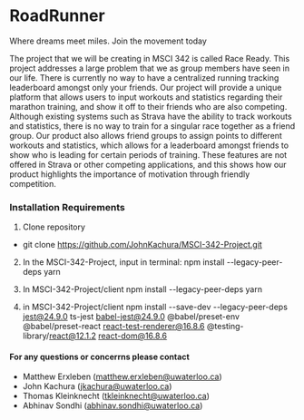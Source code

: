 # RoadRunner
Where dreams meet miles.
Join the movement today

The project that we will be creating in MSCI 342 is called Race Ready. This project addresses a large problem that we as group members have seen in our life. There is currently no way to have a centralized running tracking leaderboard amongst only your friends. Our project will provide a unique platform that allows users to input workouts and statistics regarding their marathon training, and show it off to their friends who are also competing. Although existing systems such as Strava have the ability to track workouts and statistics, there is no way to train for a singular race together as a friend group. Our product also allows friend groups to assign points to different workouts and statistics, which allows for a leaderboard amongst friends to show who is leading for certain periods of training. These features are not offered in Strava or other competing applications, and this shows how our product highlights the importance of motivation through friendly competition.

### Installation Requirements
1. Clone repository
  - git clone https://github.com/JohnKachura/MSCI-342-Project.git

2. In the MSCI-342-Project, input in terminal:
      npm install --legacy-peer-deps
      yarn

3. In MSCI-342-Project/client
      npm install --legacy-peer-deps
      yarn

4. in MSCI-342-Project/client
      npm install --save-dev --legacy-peer-deps jest@24.9.0 ts-jest babel-jest@24.9.0 @babel/preset-env @babel/preset-react react-test-renderer@16.8.6 @testing-library/react@12.1.2 react-dom@16.8.6


#### For any questions or concerrns please contact
- Matthew Erxleben (matthew.erxleben@uwaterloo.ca)
- John Kachura (jkachura@uwaterloo.ca)
- Thomas Kleinknecht (tkleinknecht@uwaterloo.ca)
- Abhinav Sondhi (abhinav.sondhi@uwaterloo.ca)

